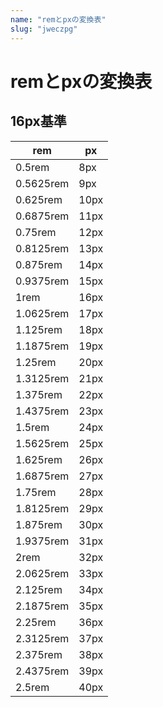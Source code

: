 ```yaml
---
name: "remとpxの変換表"
slug: "jweczpg"
---
```


# remとpxの変換表

## 16px基準

| rem       | px   |
| --------- | ---- |
| 0.5rem    | 8px  |
| 0.5625rem | 9px  |
| 0.625rem  | 10px |
| 0.6875rem | 11px |
| 0.75rem   | 12px |
| 0.8125rem | 13px |
| 0.875rem  | 14px |
| 0.9375rem | 15px |
| 1rem      | 16px |
| 1.0625rem | 17px |
| 1.125rem  | 18px |
| 1.1875rem | 19px |
| 1.25rem   | 20px |
| 1.3125rem | 21px |
| 1.375rem  | 22px |
| 1.4375rem | 23px |
| 1.5rem    | 24px |
| 1.5625rem | 25px |
| 1.625rem  | 26px |
| 1.6875rem | 27px |
| 1.75rem   | 28px |
| 1.8125rem | 29px |
| 1.875rem  | 30px |
| 1.9375rem | 31px |
| 2rem      | 32px |
| 2.0625rem | 33px |
| 2.125rem  | 34px |
| 2.1875rem | 35px |
| 2.25rem   | 36px |
| 2.3125rem | 37px |
| 2.375rem  | 38px |
| 2.4375rem | 39px |
| 2.5rem    | 40px |
